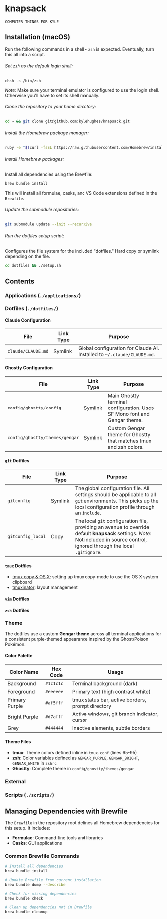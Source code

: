 # knapsack

`COMPUTER THINGS FOR KYLE`

## Installation (macOS)

Run the following commands in a shell - `zsh` is expected. Eventually, turn this all into a script.

###### Set `zsh` as the default login shell:

```
chsh -s /bin/zsh
```

*Note:* Make sure your terminal emulator is configured to use the login shell. Otherwise you'll have to set its shell manually.

###### Clone the repository to your home directory:

```sh
cd ~ && git clone git@github.com:kylehughes/knapsack.git
```

###### Install the Homebrew package manager:

```sh
ruby -e "$(curl -fsSL https://raw.githubusercontent.com/Homebrew/install/master/install)"
```

###### Install Homebrew packages:

Install all dependencies using the Brewfile:

```sh
brew bundle install
```

This will install all formulae, casks, and VS Code extensions defined in the `Brewfile`.

###### Update the submodule repositories:

```sh
git submodule update --init --recursive
```

###### Run the dotfiles setup script:

Configures the file system for the included "dotfiles." Hard copy or symlink depending on the file.

```sh
cd dotfiles && ./setup.sh
```

## Contents

### Applications (`./applications/`)

### Dotfiles (`./dotfiles/`)

#### Claude Configuration

| File              | Link Type | Purpose                                                                                                                                            |
| ----------------- | --------- | -------------------------------------------------------------------------------------------------------------------------------------------------- |
| `claude/CLAUDE.md`| Symlink   | Global configuration for Claude AI. Installed to `~/.claude/CLAUDE.md`.                                                                           |

#### Ghostty Configuration

| File                         | Link Type | Purpose                                                                                                                                       |
| ---------------------------- | --------- | --------------------------------------------------------------------------------------------------------------------------------------------- |
| `config/ghostty/config`      | Symlink   | Main Ghostty terminal configuration. Uses SF Mono font and Gengar theme.                                                                     |
| `config/ghostty/themes/gengar` | Symlink | Custom Gengar theme for Ghostty that matches tmux and zsh colors.                                                                          |

#### `git` Dotfiles

| File              | Link Type | Purpose                                                                                                                                                                            |
| ----------------- | --------- | ---------------------------------------------------------------------------------------------------------------------------------------------------------------------------------- |
| `gitconfig`       | Symlink   | The global configuration file. All settings should be applicable to all `git` environments. This picks up the local configuration profile through an `include`.                    |
| `gitconfig_local` | Copy      | The local `git` configuration file, providing an avenue to override default **knapsack** settings. *Note*: Not included in source control, ignored through the local `.gitignore`. |

#### `tmux` Dotfiles

- [tmux copy & OS X][dotfiles_tmux-copy]: setting up tmux copy-mode to use the OS X system clipboard
- [tmuxinator][dotfiles_tmuxinator]: layout management

[dotfiles_tmux-copy]: https://robots.thoughtbot.com/tmux-copy-paste-on-os-x-a-better-future
[dotfiles_tmuxinator]: https://github.com/tmuxinator/tmuxinator

#### `vim` Dotfiles

#### `zsh` Dotfiles

### Theme

The dotfiles use a custom **Gengar theme** across all terminal applications for a consistent purple-themed appearance inspired by the Ghost/Poison Pokémon.

#### Color Palette

| Color Name      | Hex Code  | Usage                                                |
| --------------- | --------- | ---------------------------------------------------- |
| Background      | `#1c1c1c` | Terminal background (dark)                           |
| Foreground      | `#eeeeee` | Primary text (high contrast white)                   |
| Primary Purple  | `#af5fff` | tmux status bar, active borders, prompt directory   |
| Bright Purple   | `#d7afff` | Active windows, git branch indicator, cursor         |
| Grey           | `#444444` | Inactive elements, subtle borders                    |

#### Theme Files

- **tmux**: Theme colors defined inline in `tmux.conf` (lines 65-95)
- **zsh**: Color variables defined as `GENGAR_PURPLE`, `GENGAR_BRIGHT`, `GENGAR_WHITE` in `zshrc`
- **Ghostty**: Complete theme in `config/ghostty/themes/gengar`

### External

### Scripts (`./scripts/`)

## Managing Dependencies with Brewfile

The `Brewfile` in the repository root defines all Homebrew dependencies for this setup. It includes:

- **Formulae**: Command-line tools and libraries
- **Casks**: GUI applications

### Common Brewfile Commands

```sh
# Install all dependencies
brew bundle install

# Update Brewfile from current installation
brew bundle dump --describe

# Check for missing dependencies
brew bundle check

# Clean up dependencies not in Brewfile
brew bundle cleanup
```
